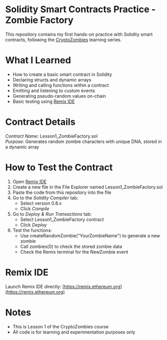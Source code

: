 # Solidity Smart Contracts Practice - Zombie Factory

This repository contains my first hands-on practice with Solidity smart contracts, following the [CryptoZombies](https://cryptozombies.io) learning series.

# What I Learned

- How to create a basic smart contract in Solidity
- Declaring structs and dynamic arrays
- Writing and calling functions within a contract
- Emitting and listening to custom events
- Generating pseudo-random values on-chain
- Basic testing using [Remix IDE](https://remix.ethereum.org)

# Contract Details

*Contract Name:* Lesson1_ZombieFactory.sol  
*Purpose:* Generates random zombie characters with unique DNA, stored in a dynamic array

# How to Test the Contract

1. Open [Remix IDE](https://remix.ethereum.org)
2. Create a new file in the File Explorer named Lesson1_ZombieFactory.sol
3. Paste the code from this repository into the file
4. Go to the *Solidity Compiler* tab:
   - Select version 0.8.x
   - Click *Compile*
5. Go to *Deploy & Run Transactions* tab:
   - Select Lesson1_ZombieFactory contract
   - Click *Deploy*
6. Test the functions:
   - Use createRandomZombie("YourZombieName") to generate a new zombie
   - Call zombies(0) to check the stored zombie data
   - Check the Remix terminal for the NewZombie event

# Remix IDE

Launch Remix IDE directly:
[https://remix.ethereum.org](https://remix.ethereum.org)

# Notes

- This is Lesson 1 of the CryptoZombies course
- All code is for learning and experimentation purposes only

